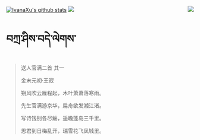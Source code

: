 [![IvanaXu's github stats](https://github-readme-stats.vercel.app/api?username=IvanaXu&show_icons=true&theme=vue-dark)](https://github.com/anuraghazra/github-readme-stats)
<img align="right" src="https://github-readme-stats.vercel.app/api/top-langs/?username=IvanaXu&langs_count=7&theme=graywhite" />
<img src="https://github-readme-stats.vercel.app/api/wakatime?username=IvanaXu&layout=compact&langs_count=6&theme=vue-dark&&custom_title=Programming Times(Jul 29 2021-)" />
# བཀྲ་ཤིས་བདེ་ལེགས་
> 送人官满二首 其一
>
> 金末元初·王寂
>
> 朔风吹云雁程起，木叶萧萧落寒雨。
> 
> 先生官满游京华，扁舟欲发湘江渚。
> 
> 写诗饯别各尽觞，遥瞻蓬岛三千里。
> 
> 思君到日梅乱开，瑞雪花飞凤城里。